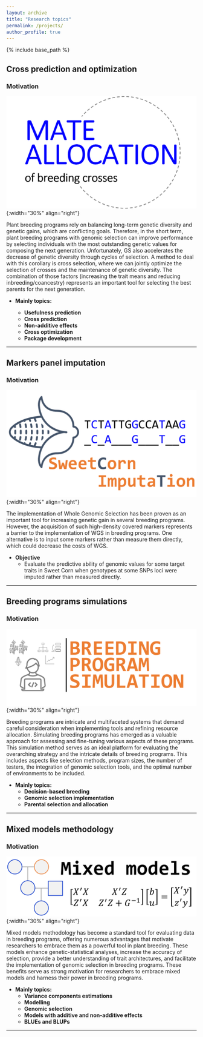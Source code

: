 ```yaml
---
layout: archive
title: "Research topics"
permalink: /projects/
author_profile: true
---
```


{% include base_path %}



## Cross prediction and optimization

### Motivation  

![Optim](../assets/images/Mate_Allocation.png){:width="30%" align="right"}

Plant breeding programs rely on balancing long-term genetic diversity and genetic gains, which are conflicting goals. Therefore, in the short term, plant breeding programs with genomic selection can improve performance by selecting individuals with the most outstanding genetic values for composing the next generation. Unfortunately, GS also accelerates the decrease of genetic diversity through cycles of selection. A method to deal with this corollary is cross selection, where we can jointly optimize the selection of crosses and the maintenance of genetic diversity. The combination of those factors (increasing the trait means and reducing inbreeding/coancestry) represents an important tool for selecting the best parents for the next generation.

- **Mainly topics:**

   - **Usefulness prediction**  
   - **Cross prediction**  
   - **Non-additive effects**  
   - **Cross optimization**
   - **Package development**


***

## Markers panel imputation 

### Motivation  

![Imputation](../assets/images/Imputation_Marco.png){:width="30%" align="right"}

The implementation of Whole Genomic Selection has been proven as an important tool for increasing genetic gain in several breeding programs. However, the acquisition of such high-density covered markers represents a barrier to the implementation of WGS in breeding programs. One alternative is to input some markers rather than measure them directly, which could decrease the costs of WGS.

- **Objective**  
  - Evaluate the predictive ability of genomic values for some target traits in Sweet Corn when genotypes at some SNPs loci were imputed rather than measured directly.     

***


## Breeding programs simulations

### Motivation
![Imputation](../assets/images/Picture1.png){:width="30%" align="right"}

Breeding programs are intricate and multifaceted systems that demand careful consideration when implementing tools and refining resource allocation. Simulating breeding programs has emerged as a valuable approach for assessing and fine-tuning various aspects of these programs. This simulation method serves as an ideal platform for evaluating the overarching strategy and the intricate details of breeding programs. This includes aspects like selection methods, program sizes, the number of testers, the integration of genomic selection tools, and the optimal number of environments to be included.

- **Mainly topics:**
  - **Decision-based breeding**  
  - **Genomic selection implementation**
  - **Parental selection and allocation**  
 
***

## Mixed models methodology

### Motivation
![MixedMod](../assets/images/MixedModels.png){:width="30%" align="right"}

Mixed models methodology has become a standard tool for evaluating data in breeding programs, offering numerous advantages that motivate researchers to embrace them as a powerful tool in plant breeding. These models enhance genetic-statistical analyses, increase the accuracy of selection, provide a better understanding of trait architectures, and facilitate the implementation of genomic selection in breeding programs. These benefits serve as strong motivation for researchers to embrace mixed models and harness their power in breeding programs.

- **Mainly topics:**
  - **Variance components estimations**  
  - **Modelling**  
  - **Genomic selection**  
  - **Models with additive and non-additive effects**  
  - **BLUEs and BLUPs**  

***
<br>

